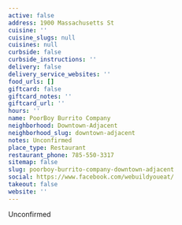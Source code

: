 ```yaml
---
active: false
address: 1900 Massachusetts St
cuisine: ''
cuisine_slugs: null
cuisines: null
curbside: false
curbside_instructions: ''
delivery: false
delivery_service_websites: ''
food_urls: []
giftcard: false
giftcard_notes: ''
giftcard_url: ''
hours: ''
name: PoorBoy Burrito Company
neighborhood: Downtown-Adjacent
neighborhood_slug: downtown-adjacent
notes: Unconfirmed
place_type: Restaurant
restaurant_phone: 785-550-3317
sitemap: false
slug: poorboy-burrito-company-downtown-adjacent
social: https://www.facebook.com/webuildyoueat/
takeout: false
website: ''
---
```


Unconfirmed